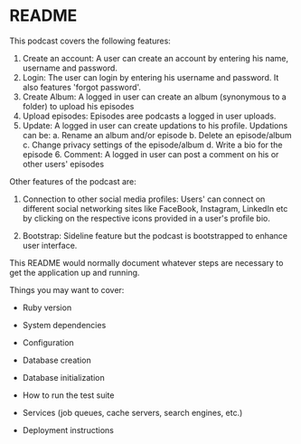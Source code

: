# README

This podcast covers the following features:
  1. Create an account: A user can create an account by entering his name, username and password.
  2. Login: The user can login by entering his username and password. It also features 'forgot password'.
  3. Create Album: A logged in user can create an album (synonymous to a folder) to upload his episodes
  4. Upload episodes: Episodes aree podcasts a logged in user uploads.
  5. Update: A logged in user can create updations to his profile. Updations can be:
							a. Rename an album and/or episode
							b. Delete an episode/album
							c. Change privacy settings of the episode/album
							d. Write a bio for the episode
	6. Comment: A logged in user can post a comment on his or other users' episodes
	
Other features of the podcast are:
1. Connection to other social media profiles: Users' can connect on different social networking sites like FaceBook, Instagram, LinkedIn 			etc by clicking on the respective icons provided in a user's profile bio.

2. Bootstrap: Sideline feature but the podcast is bootstrapped to enhance user interface.
             

This README would normally document whatever steps are necessary to get the
application up and running.

Things you may want to cover:

* Ruby version

* System dependencies

* Configuration

* Database creation

* Database initialization

* How to run the test suite

* Services (job queues, cache servers, search engines, etc.)

* Deployment instructions
